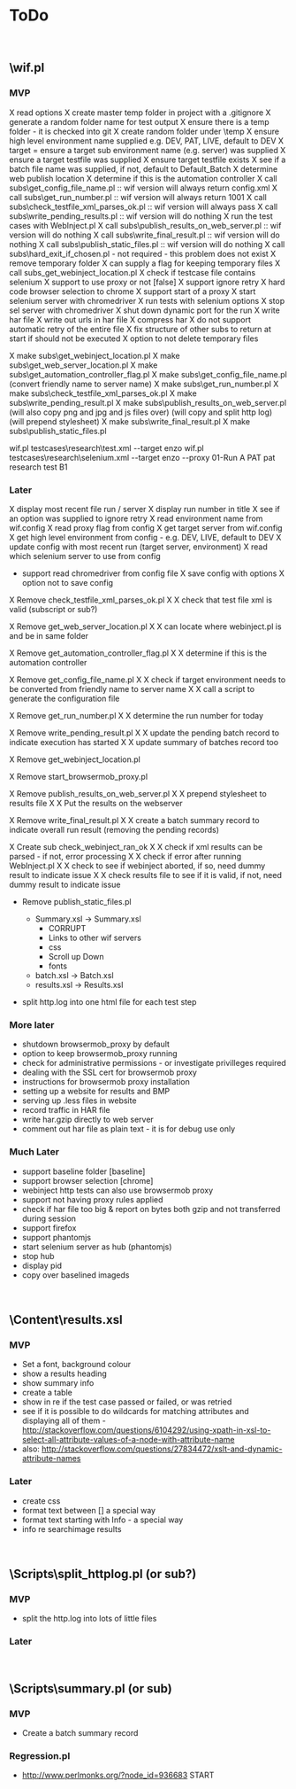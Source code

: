 # ToDo

<br />


## \wif.pl

### MVP
X read options
X create master temp folder in project with a .gitignore
X generate a random folder name for test output
X ensure there is a temp folder - it is checked into git
X create random folder under \temp
X ensure high level environment name supplied e.g. DEV, PAT, LIVE, default to DEV
X target = ensure a target sub environment name (e.g. server) was supplied
X ensure a target testfile was supplied
X ensure target testfile exists
X see if a batch file name was supplied, if not, default to Default_Batch
X determine web publish location
X determine if this is the automation controller
X call subs\get_config_file_name.pl :: wif version will always return config.xml
X call subs\get_run_number.pl :: wif version will always return 1001
X call subs\check_testfile_xml_parses_ok.pl :: wif version will always pass
X call subs\write_pending_results.pl :: wif version will do nothing
X run the test cases with WebInject.pl
X call subs\publish_results_on_web_server.pl :: wif version will do nothing
X call subs\write_final_result.pl :: wif version will do nothing
X call subs\publish_static_files.pl :: wif version will do nothing
X call subs\hard_exit_if_chosen.pl - not required - this problem does not exist
X remove temporary folder
X can supply a flag for keeping temporary files
X call subs_get_webinject_location.pl
X check if testcase file contains selenium
X support to use proxy or not [false]
X support ignore retry
X hard code browser selection to chrome
X support start of a proxy
X start selenium server with chromedriver
X run tests with selenium options
X stop sel server with chromedriver
X shut down dynamic port for the run
X write har file
X write out urls in har file
X compress har
X do not support automatic retry of the entire file
X fix structure of other subs to return at start if should not be executed
X option to not delete temporary files

X make subs\get_webinject_location.pl
X make subs\get_web_server_location.pl
X make subs\get_automation_controller_flag.pl
X make subs\get_config_file_name.pl (convert friendly name to server name)
X make subs\get_run_number.pl
X make subs\check_testfile_xml_parses_ok.pl
X make subs\write_pending_result.pl
X make subs\publish_results_on_web_server.pl (will also copy png and jpg and js files over) (will copy and split http log) (will prepend stylesheet)
X make subs\write_final_result.pl
X make subs\publish_static_files.pl

wif.pl testcases\research\test.xml --target enzo
wif.pl testcases\research\selenium.xml --target enzo --proxy
01-Run A PAT pat research test B1

### Later
X display most recent file run / server
X display run number in title
X see if an option was supplied to ignore retry
X read environment name from wif.config
X read proxy flag from config
X get target server from wif.config
X get high level environment from config - e.g. DEV, LIVE, default to DEV
X update config with most recent run (target server, environment)
X read which selenium server to use from config
* support read chromedriver from config file
X save config with options
X option not to save config

X Remove check_testfile_xml_parses_ok.pl
X   X check that test file xml is valid (subscript or sub?)

X Remove get_web_server_location.pl
X   X can locate where webinject.pl is and be in same folder

X Remove get_automation_controller_flag.pl
X   X determine if this is the automation controller

X Remove get_config_file_name.pl
X   X check if target environment needs to be converted from friendly name to server name
X   X call a script to generate the configuration file

X Remove get_run_number.pl
X   X determine the run number for today

X Remove write_pending_result.pl
X   X update the pending batch record to indicate execution has started
X   X update summary of batches record too

X Remove get_webinject_location.pl

X Remove start_browsermob_proxy.pl

X Remove publish_results_on_web_server.pl
X   X prepend stylesheet to results file
X   X Put the results on the webserver

X Remove write_final_result.pl
X   X create a batch summary record to indicate overall run result (removing the pending records)

X Create sub check_webinject_ran_ok
X   X check if xml results can be parsed - if not, error processing
X   X check if error after running WebInject.pl
X   X check to see if webinject aborted, if so, need dummy result to indicate issue
X   X check results file to see if it is valid, if not, need dummy result to indicate issue

* Remove publish_static_files.pl
    * Summary.xsl -> Summary.xsl
        * CORRUPT
        * Links to other wif servers
        * css
        * Scroll up Down
        * fonts
    * batch.xsl -> Batch.xsl
    * results.xsl -> Results.xsl

* split http.log into one html file for each test step


### More later

* shutdown browsermob_proxy by default
* option to keep browsermob_proxy running
* check for administrative permissions - or investigate privilleges required
* dealing with the SSL cert for browsermob proxy
* instructions for browsermob proxy installation
* setting up a website for results and BMP
* serving up .less files in website
* record traffic in HAR file
* write har.gzip directly to web server
* comment out har file as plain text - it is for debug use only

### Much Later
* support baseline folder [baseline]
* support browser selection [chrome]
* webinject http tests can also use browsermob proxy
* support not having proxy rules applied
* check if har file too big & report on bytes both gzip and not transferred during session
* support firefox
* support phantomjs
* start selenium server as hub (phantomjs)
* stop hub
* display pid
* copy over baselined imageds

<br />


## \Content\results.xsl

### MVP
* Set a font, background colour
* show a results heading
* show summary info
* create a table
* show in re if the test case passed or failed, or was retried
* see if it is possible to do wildcards for matching attributes and displaying all of them - http://stackoverflow.com/questions/6104292/using-xpath-in-xsl-to-select-all-attribute-values-of-a-node-with-attribute-name
* also: http://stackoverflow.com/questions/27834472/xslt-and-dynamic-attribute-names

### Later
* create css
* format text between [] a special way
* format text starting with Info - a special way
* info re searchimage results

<br />


## \Scripts\split_httplog.pl (or sub?)

### MVP
* split the http.log into lots of little files

### Later

<br />


## \Scripts\summary.pl (or sub)

### MVP
* Create a batch summary record

### Regression.pl
* http://www.perlmonks.org/?node_id=936683 START
